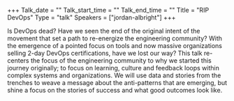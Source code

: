 +++
Talk_date = ""
Talk_start_time = ""
Talk_end_time = ""
Title = "RIP DevOps"
Type = "talk"
Speakers = ["jordan-albright"]
+++

Is DevOps dead?  Have we seen the end of the original intent of the movement that set a path to re-energize the engineering community?  With the emergence of a pointed focus on tools and now massive organizations selling 2-day DevOps certifications, have we lost our way?  This talk re-centers the focus of the engineering community to why we started this journey originally; to focus on learning, culture and feedback loops within complex systems and organizations.  We will use data and stories from the trenches to weave a message about the anti-patterns that are emerging, but shine a focus on the stories of success and what good outcomes look like.